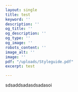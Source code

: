 ```yaml
---
layout: single
title: test
keyword: ''
description: ''
og_title: ''
og_description: ''
og_type: ''
og_image: ''
robots_content: ''
image_alt: ''
image: ''
pdf: "/uploads/Styleguide.pdf"
excerpt: test

---
```

sdsaddsadasdsadasoi